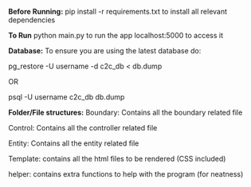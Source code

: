 **Before Running:**
 pip install -r requirements.txt to install all relevant dependencies
 
 
 **To Run**
 python main.py to run the app
 localhost:5000 to access it
 


**Database:**
To ensure you are using the latest database do:

pg_restore -U username -d c2c_db < db.dump

OR

psql -U username c2c_db db.dump



**Folder/File structures:**
Boundary: Contains all the boundary related file

Control: Contains all the controller related file

Entity: Contains all the entity related file

Template: contains all the html files to be rendered (CSS included)

helper: contains extra functions to help with the program (for neatness)
